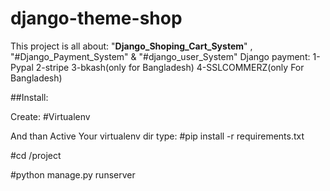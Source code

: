 # django-theme-shop

This project is all about: "**Django_Shoping_Cart_System**" , "#Django_Payment_System" & "#django_user_System"
Django payment:
1-Pypal
2-stripe
3-bkash(only for Bangladesh)
4-SSLCOMMERZ(only For Bangladesh)


##Install:

Create: #Virtualenv

And than Active Your virtualenv dir
type:
#pip install -r requirements.txt

#cd /project

#python manage.py runserver
